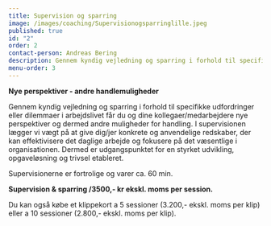 ```yaml
---
title: Supervision og sparring
image: /images/coaching/Supervisionogsparringlille.jpeg
published: true
id: "2"
order: 2
contact-person: Andreas Bering
description: Gennem kyndig vejledning og sparring i forhold til specifikke udfordringer eller dilemmaer i arbejdslivet får du og dine kollegaer/medarbejdere nye perspektiver og dermed andre muligheder for handling.
menu-order: 3
---
```


**Nye perspektiver - andre handlemuligheder**

Gennem kyndig vejledning og sparring i forhold til specifikke udfordringer eller dilemmaer i arbejdslivet får du og dine kollegaer/medarbejdere nye perspektiver og dermed andre muligheder for handling. I supervisionen lægger vi vægt på at give dig/jer konkrete og anvendelige redskaber, der kan effektivisere det daglige arbejde og fokusere på det væsentlige i organisationen. Dermed er udgangspunktet for en styrket udvikling, opgaveløsning og trivsel etableret.  

Supervisionerne er fortrolige og varer ca. 60 min. 

**Supervision & sparring /3500,- kr ekskl. moms per session.** 

Du kan også købe et klippekort a 5 sessioner (3.200,- ekskl. moms per klip) eller a 10 sessioner (2.800,- ekskl. moms per klip).
